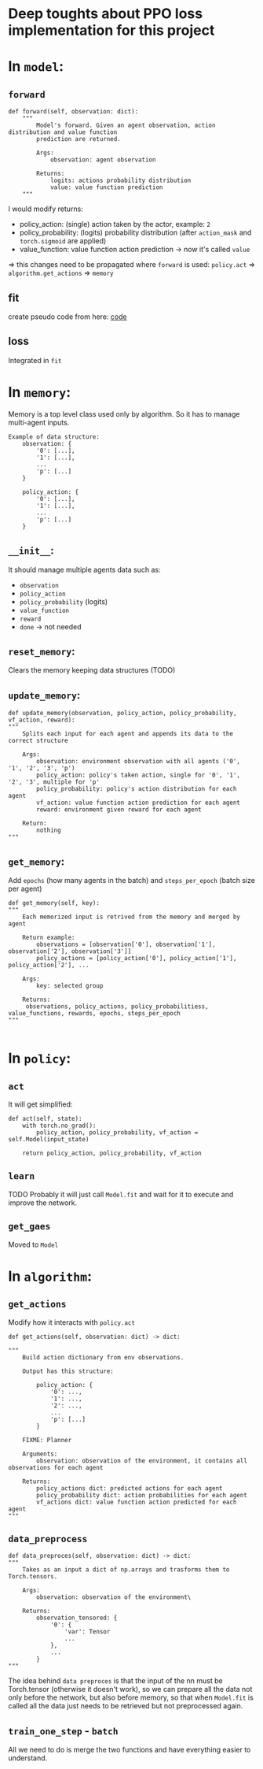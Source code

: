 # Deep toughts about PPO loss implementation for this project

# In `model`:
## `forward`
```
def forward(self, observation: dict):
    """
        Model's forward. Given an agent observation, action distribution and value function
        prediction are returned.

        Args:
            observation: agent observation

        Returns:
            logits: actions probability distribution
            value: value function prediction
    """
```
I would modify returns:
- policy_action: (single) action taken by the actor, example: `2`
- policy_probability: (logits) probability distribution (after `action_mask` and `torch.sigmoid` are applied)
- value_function: value function action prediction -> now it's called `value`

=> this changes need to be propagated where `forward` is used: `policy.act`
    => `algorithm.get_actions`
        => `memory`

## fit
create pseudo code from here:
    [code](https://github.com/philtabor/Youtube-Code-Repository/blob/master/ReinforcementLearning/PolicyGradient/PPO/torch/ppo_torch.py)
## loss
Integrated in `fit`

# In `memory`:
Memory is a top level class used only by algorithm. So it has to manage multi-agent inputs. 

    Example of data structure:
        observation: {
            '0': [...],
            '1': [...],
            ...
            'p': [...]
        }

        policy_action: {
            '0': [...],
            '1': [...],
            ...
            'p': [...]
        }

## `__init__`:
It should manage multiple agents data such as:
- `observation`
- `policy_action`
- `policy_probability` (logits)
- `value_function`
- `reward`
- `done` -> not needed

## `reset_memory`:
Clears the memory keeping data structures (TODO)
## `update_memory`:
```
def update_memory(observation, policy_action, policy_probability, vf_action, reward):
"""
    Splits each input for each agent and appends its data to the correct structure

    Args:
        observation: environment observation with all agents ('0', '1', '2', '3', 'p')
        policy_action: policy's taken action, single for '0', '1', '2', '3', multiple for 'p'
        policy_probability: policy's action distribution for each agent
        vf_action: value function action prediction for each agent
        reward: environment given reward for each agent

    Return:
        nothing
"""
```
## `get_memory`:
Add `epochs` (how many agents in the batch) and `steps_per_epoch` (batch size per agent)
```
def get_memory(self, key):
"""
    Each memorized input is retrived from the memory and merged by agent
    
    Return example:
        observations = [observation['0'], observation['1'], observation['2'], observation['3']]
        policy_actions = [policy_action['0'], policy_action['1'], policy_action['2'], ...

    Args:
        key: selected group

    Returns:
     observations, policy_actions, policy_probabilitiess, value_functions, rewards, epochs, steps_per_epoch
"""
    
```
    
# In `policy`:
## `act`
It will get simplified:
```
def act(self, state):
    with torch.no_grad():
        policy_action, policy_probability, vf_action = self.Model(input_state)
    
    return policy_action, policy_probability, vf_action
```
## `learn`
TODO
Probably it will just call `Model.fit` and wait for it to execute and improve the network.
## `get_gaes`
Moved to `Model`

# In `algorithm`:
## `get_actions`
Modify how it interacts with `policy.act`
```
def get_actions(self, observation: dict) -> dict:

"""
    Build action dictionary from env observations. 

    Output has this structure:

        policy_action: {
            '0': ...,
            '1': ...,
            '2': ...,
            ...
            'p': [...]
        }

    FIXME: Planner

    Arguments:
        observation: observation of the environment, it contains all observations for each agent

    Returns:
        policy_actions dict: predicted actions for each agent
        policy_probability dict: action probabilities for each agent
        vf_actions dict: value function action predicted for each agent
"""
```

## `data_preprocess`
```
def data_preproces(self, observation: dict) -> dict:
"""
    Takes as an input a dict of np.arrays and trasforms them to Torch.tensors.

    Args:
        observation: observation of the environment\

    Returns:
        observation_tensored: {
            '0': {
                'var': Tensor
                ...
            },
            ...
        }
"""
```
The idea behind `data preproces` is that the input of the nn must be Torch.tensor (otherwise it doesn't work), so we can prepare all the data not only before the network, but also before memory, so that when `Model.fit` is called all the data just needs to be retrieved but not preprocessed again.

## `train_one_step` - `batch`
All we need to do is merge the two functions and have everything easier to understand.
